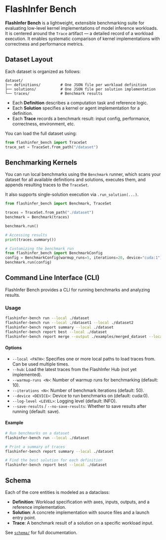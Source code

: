 # FlashInfer Bench

**FlashInfer Bench** is a lightweight, extensible benchmarking suite for evaluating low-level kernel implementations of model inference workloads. It is centered around the `Trace` artifact — a detailed record of a workload execution. It enables systematic comparison of kernel implementations with correctness and performance metrics.

## Dataset Layout

Each dataset is organized as follows:

```
dataset/
├── definitions/         # One JSON file per workload definition
├── solutions/           # One JSON file per solution implementation
└── traces/              # Benchmark results
```

* Each **Definition** describes a computation task and reference logic.
* Each **Solution** specifies a kernel or agent implementation for a definition.
* Each **Trace** records a benchmark result: input config, performance, correctness, environment, etc.

You can load the full dataset using:

```python
from flashinfer_bench import TraceSet
trace_set = TraceSet.from_path("/dataset")
```

## Benchmarking Kernels

You can run local benchmarks using the `Benchmark` runner, which scans your dataset for all available definitions and solutions, executes them, and appends resulting traces to the `TraceSet`.

It also supports single-solution execution via `.run_solution(...)`.

```python
from flashinfer_bench import Benchmark, TraceSet

traces = TraceSet.from_path("./dataset")
benchmark = Benchmark(traces)

benchmark.run()

# Accessing results
print(traces.summary())

# Customizing the benchmark run
from flashinfer_bench import BenchmarkConfig
config = BenchmarkConfig(warmup_runs=5, iterations=20, device="cuda:1")
benchmark.run(config)
```

## Command Line Interface (CLI)

FlashInfer Bench provides a CLI for running benchmarks and analyzing results.

### Usage

```bash
flashinfer-bench run --local ./dataset
flashinfer-bench run --local ./dataset1 --local ./dataset2
flashinfer-bench report summary --local ./dataset
flashinfer-bench report best --local ./dataset
flashinfer-bench report merge --output ./examples/merged_dataset --local ./dataset --local ./examples/dataset2
```

#### Options
- `--local <PATH>`: Specifies one or more local paths to load traces from. Can be used multiple times.
- `--hub`: Load the latest traces from the FlashInfer Hub (not yet implemented).
- `--warmup-runs <N>`: Number of warmup runs for benchmarking (default: 10).
- `--iterations <N>`: Number of benchmark iterations (default: 50).
- `--device <DEVICE>`: Device to run benchmarks on (default: cuda:0).
- `--log-level <LEVEL>`: Logging level (default: INFO).
- `--save-results` / `--no-save-results`: Whether to save results after running (default: save).

#### Example

```bash
# Run benchmarks on a dataset
flashinfer-bench run --local ./dataset

# Print a summary of traces
flashinfer-bench report summary --local ./dataset

# Find the best solution for each definition
flashinfer-bench report best --local ./dataset
```

## Schema

Each of the core entities is modeled as a dataclass:

* **Definition**: Workload specification with axes, inputs, outputs, and a reference implementation.
* **Solution**: A concrete implementation with source files and a launch entry point.
* **Trace**: A benchmark result of a solution on a specific workload input.

See [`schema/`](./schema/) for full documentation.

